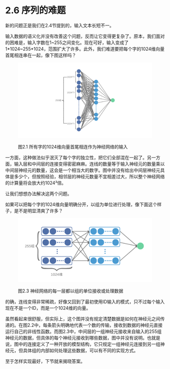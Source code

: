 # 2.6 序列的难题

新的问题正是我们在2.4节提到的，输入文本长短不一。

输入数据的语义化并没有改善这个问题，反而让它变得更复杂了。原本，我们面对的困难是，输入字数在1\~255之间变化。现在可好，输入变成了1\*1024\~255\*1024，范围扩大了许多。此外，我们难道要把每个字的1024维向量首尾相连串在一起，像下图这样吗？

<figure><img src="../.gitbook/assets/flatten_full_connection (1).png" alt=""><figcaption><p>图2.1 所有字的1024维向量首尾相连作为神经网络的输入</p></figcaption></figure>

一方面，这种做法似乎泯灭了每个字的独立性，把它们全部混在一起了。另一方面，输入层和中间层的连接变得密密麻麻。连线的数量等于输入神经元的数量乘以中间层神经元的数量，这会是一个相当大的数字。图中并没有给出中间层神经元具体是多少个，但按照经验，相邻层的神经元数量不宜相差过大，所以整个神经网络的计算量将会放大约1024²倍。

让我们想想办法解决这两个问题。

如果可以把每个字的1024维向量明确分开，以组为单位进行处理，像下面这个样子，是不是明显清爽了许多？

<figure><img src="../.gitbook/assets/grouped_full_connection.png" alt="" width="563"><figcaption><p>图2.3 神经网络的每一层都以组的单位接收或处理数据</p></figcaption></figure>

的确，连线变得非常稀疏，好像又回到了最初使用ID输入的模式，只不过每个输入现在不是一个ID，而是一个1024维的向量。

虽然看起来很舒服，但实际上，这个图并没有规定清楚数据是如何在神经元之间传递的。在图2.2中，每条箭头明确地代表一个数的传输，接收到数据的神经元直接运行自己的非线性函数。而图2.3中，中间层的一组神经元接收来自输入的255组神经元的数据，但具体的每个神经元接收到哪些数据，图中并没有说明。也就是说，图中的连接定义了一种开放的模型结构，它只规定一组神经元连接到另一组神经元，但具体组的内部如何处理这些数据，可以有不同的实现方式。

至于怎样实现最好，下节就来揭晓答案。
